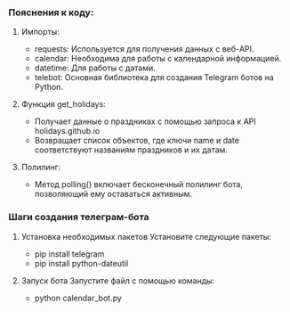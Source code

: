 ### Пояснения к коду:

1. Импорты:
   - requests: Используется для получения данных с веб-API.
   - calendar: Необходима для работы с календарной информацией.
   - datetime: Для работы с датами.
   - telebot: Основная библиотека для создания Telegram ботов на Python.

2. Функция get_holidays:
   - Получает данные о праздниках с помощью запроса к API holidays.github.io
   - Возвращает список объектов, где ключи name и date соответствуют названиям праздников и их датам.

3. Полилинг:
   - Метод polling() включает бесконечный полилинг бота, позволяющий ему оставаться активным.
  

### Шаги создания телеграм-бота

1. Установка необходимых пакетов
   Установите следующие пакеты:
   * pip install telegram
   * pip install python-dateutil
  
2. Запуск бота
   Запустите файл с помощью команды:
   *    python calendar_bot.py
   
